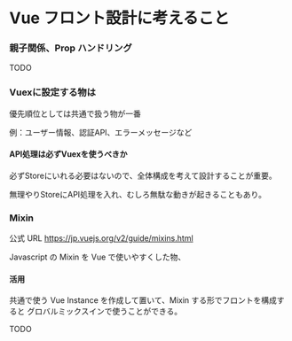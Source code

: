# Vue フロント設計に考えること

### 親子関係、Prop ハンドリング

TODO

### Vuexに設定する物は

優先順位としては共通で扱う物が一番

例：ユーザー情報、認証API、エラーメッセージなど

#### API処理は必ずVuexを使うべきか

必ずStoreにいれる必要はないので、全体構成を考えて設計することが重要。

無理やりStoreにAPI処理を入れ、むしろ無駄な動きが起きることもあり。

### Mixin

公式 URL
<https://jp.vuejs.org/v2/guide/mixins.html>

Javascript の Mixin を Vue で使いやすくした物、

#### 活用

共通で使う Vue Instance を作成して置いて、Mixin する形でフロントを構成すると
グロバルミックスインで使うことができる。

TODO
